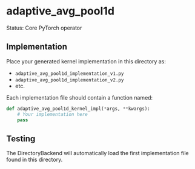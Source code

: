 # adaptive_avg_pool1d

Status: Core PyTorch operator

## Implementation

Place your generated kernel implementation in this directory as:
- `adaptive_avg_pool1d_implementation_v1.py`
- `adaptive_avg_pool1d_implementation_v2.py`
- etc.

Each implementation file should contain a function named:
```python
def adaptive_avg_pool1d_kernel_impl(*args, **kwargs):
    # Your implementation here
    pass
```

## Testing

The DirectoryBackend will automatically load the first implementation file found in this directory.
